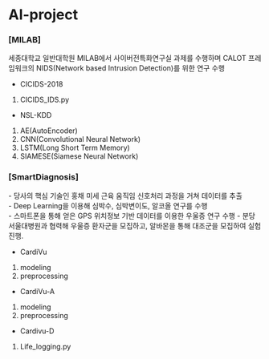 <h1>AI-project</h1>

<h3>[MILAB]</h3>
 <p>세종대학교 일반대학원 MILAB에서 사이버전특화연구실 과제를 수행하며 CALOT 프레임워크의 NIDS(Network based Intrusion Detection)를 위한 연구 수행</p>

* CICIDS-2018
 1) CICIDS_IDS.py
 
* NSL-KDD
 1) AE(AutoEncoder)
 2) CNN(Convolutional Neural Network)
 3) LSTM(Long Short Term Memory)
 4) SIAMESE(Siamese Neural Network)

<h3>[SmartDiagnosis]</h3>
 <p> 
  - 당사의 핵심 기술인 홍채 미세 근육 움직임 신호처리 과정을 거쳐 데이터를 추출 
  <br>
  - Deep Learning을 이용해 심박수, 심박변이도, 알코올 연구를 수행
  <br>
  - 스마트폰을 통해 얻은 GPS 위치정보 기반 데이터를 이용한 우울증 연구 수행
  - 분당 서울대병원과 협력해 우울증 환자군을 모집하고, 알바몬을 통해 대조군을 모집하여 실험 진행.
 </p>
 
 * CardiVu
  1) modeling
  2) preprocessing
  
 * CardiVu-A
  1) modeling
  2) preprocessing
  
 * Cardivu-D
  1) Life_logging.py
